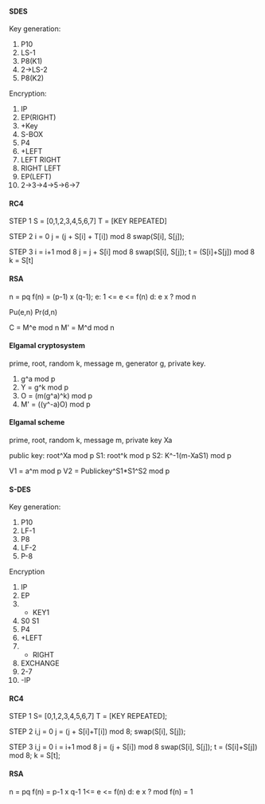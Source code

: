 #### SDES
Key generation:
1. P10
2. LS-1
3. P8(K1)
4. 2->LS-2
5. P8(K2)

Encryption:
1. IP
2. EP(RIGHT)
3. +Key
4. S-BOX
5. P4
6. +LEFT
7. LEFT RIGHT
8. RIGHT LEFT
9. EP(LEFT)
10. 2->3->4->5->6->7

#### RC4
STEP 1
S = [0,1,2,3,4,5,6,7]
T = [KEY REPEATED]

STEP 2
i = 0
j = (j + S[i] + T[i]) mod 8
swap(S[i], S[j]);

STEP 3
i = i+1 mod 8
j = j + S[i] mod 8
swap(S[i], S[j]);
t = (S[i]+S[j]) mod 8
k = S[t]

#### RSA
n = pq
f(n) = (p-1) x (q-1);
e: 1 <= e <= f(n)
d: e x ? mod n

Pu(e,n)
Pr(d,n)

C = M^e mod n
M' = M^d mod n

#### Elgamal cryptosystem
prime, root, random k, message m, generator g, private key.
1. g^a mod p
2. Y = g^k mod p
3. O = (m(g^a)^k) mod p
4. M' = ((y^-a)O) mod p

#### Elgamal scheme
prime, root, random k, message m, private key Xa

public key: root^Xa mod p
S1: root^k mod p
S2: K^-1(m-XaS1) mod p

V1 = a^m mod p
V2 = Publickey^S1\*S1^S2 mod p

#### S-DES
Key generation:
1. P10
2. LF-1
3. P8
4. LF-2
5. P-8

Encryption
1. IP
2. EP
3. + KEY1
4. S0 S1
5. P4
6. +LEFT
7. + RIGHT
8. EXCHANGE
9. 2-7
10. -IP

#### RC4
STEP 1
S= [0,1,2,3,4,5,6,7]
T = [KEY REPEATED];

STEP 2
i,j = 0
j = (j + S[i]+T[i]) mod 8;
swap(S[i], S[j]);

STEP 3
i,j = 0
i = i+1 mod 8
j = (j + S[i]) mod 8
swap(S[i], S[j]);
t = (S[i]+S[j]) mod 8;
k = S[t];

#### RSA
n = pq
f(n) = p-1 x q-1
1<= e <= f(n)
d: e x ? mod f(n) = 1
